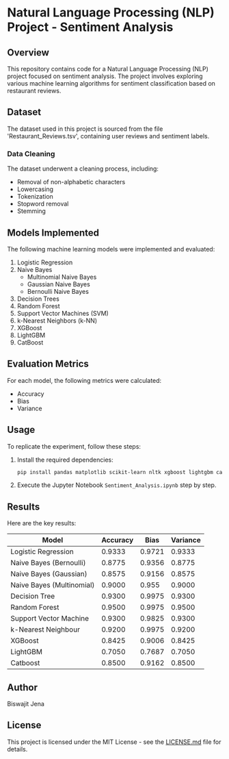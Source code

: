 # Natural Language Processing (NLP) Project - Sentiment Analysis

## Overview

This repository contains code for a Natural Language Processing (NLP) project focused on sentiment analysis. The project involves exploring various machine learning algorithms for sentiment classification based on restaurant reviews.

## Dataset

The dataset used in this project is sourced from the file 'Restaurant_Reviews.tsv', containing user reviews and sentiment labels.

### Data Cleaning

The dataset underwent a cleaning process, including:

- Removal of non-alphabetic characters
- Lowercasing
- Tokenization
- Stopword removal
- Stemming

## Models Implemented

The following machine learning models were implemented and evaluated:

1. Logistic Regression
2. Naive Bayes
   - Multinomial Naive Bayes
   - Gaussian Naive Bayes
   - Bernoulli Naive Bayes
3. Decision Trees
4. Random Forest
5. Support Vector Machines (SVM)
6. k-Nearest Neighbors (k-NN)
7. XGBoost
8. LightGBM
9. CatBoost

## Evaluation Metrics

For each model, the following metrics were calculated:

- Accuracy
- Bias
- Variance

## Usage

To replicate the experiment, follow these steps:

1. Install the required dependencies:

   ```bash
   pip install pandas matplotlib scikit-learn nltk xgboost lightgbm catboost
   ```

2. Execute the Jupyter Notebook `Sentiment_Analysis.ipynb` step by step.

## Results

Here are the key results:

| Model                      | Accuracy | Bias   | Variance |
| -------------------------- | -------- | ------ | -------- |
| Logistic Regression        | 0.9333   | 0.9721 | 0.9333   |
| Naive Bayes (Bernoulli)    | 0.8775   | 0.9356 | 0.8775   |
| Naive Bayes (Gaussian)     | 0.8575   | 0.9156 | 0.8575   |
| Naive Bayes (Multinomial)  | 0.9000   | 0.955  | 0.9000   |
| Decision Tree              | 0.9300   | 0.9975 | 0.9300   |
| Random Forest              | 0.9500   | 0.9975 | 0.9500   |
| Support Vector Machine     | 0.9300   | 0.9825 | 0.9300   |
| k-Nearest Neighbour        | 0.9200   | 0.9975 | 0.9200   |
| XGBoost                    | 0.8425   | 0.9006 | 0.8425   |
| LightGBM                    | 0.7050  | 0.7687 | 0.7050   |
| Catboost                   | 0.8500   | 0.9162 | 0.8500   |

## Author

Biswajit Jena

## License

This project is licensed under the MIT License - see the [LICENSE.md](LICENSE.md) file for details.
